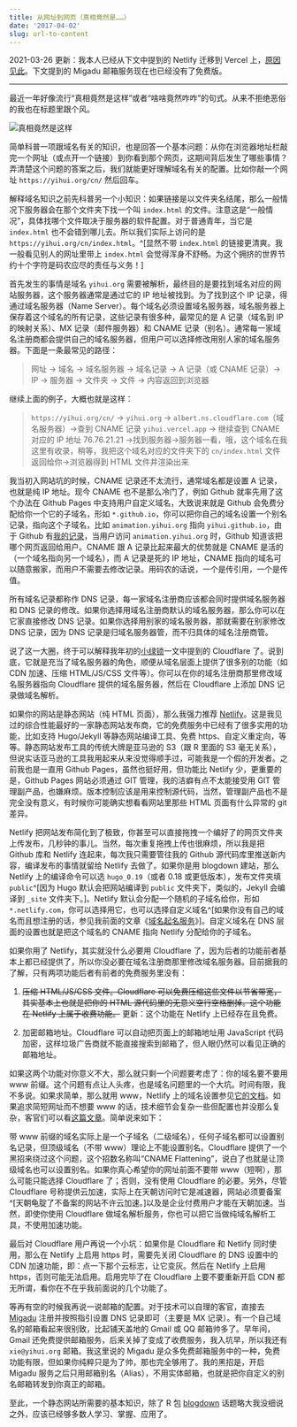 ```yaml
---
title: 从网址到网页（真相竟然是……）
date: '2017-04-02'
slug: url-to-content
---
```


2021-03-26 更新：我本人已经从下文中提到的 Netlify 迁移到 Vercel 上，[原因见此](https://d.cosx.org/d/421538/81)。下文提到的 Migadu 邮箱服务现在也已经没有了免费版。

---

最近一年好像流行“真相竟然是这样”或者“啥啥竟然咋咋”的句式。从来不拒绝恶俗的我也在标题里跟个风。

![真相竟然是这样](https://slides.yihui.org/gif/elevator.gif)

简单科普一项跟域名有关的知识，也是回答一个基本问题：从你在浏览器地址栏敲完一个网址（或点开一个链接）到你看到那个网页，这期间背后发生了哪些事情？弄清楚这个问题的答案之后，我们就能更好理解域名有关的配置。比如你敲一个网址 `https://yihui.org/cn/` 然后回车。

解释域名知识之前先科普另一个小知识：如果链接是以文件夹名结尾，那么一般情况下服务器会在那个文件夹下找一个叫 `index.html` 的文件。注意这是“一般情况”，具体找哪个文件取决于服务器的软件配置。对于普通青年，当它是 `index.html` 也不会错到哪儿去。所以我们实际上访问的是 `https://yihui.org/cn/index.html`。^[显然不带 `index.html` 的链接更清爽。我一般看见别人的网址里带上 `index.html` 会觉得浑身不舒畅。为这个拥挤的世界节约十个字符是码农应尽的责任与义务！]

首先发生的事情是域名 `yihui.org` 需要被解析，最终目的是要找到域名对应的网站服务器，这个服务器通常是通过它的 IP 地址被找到。为了找到这个 IP 记录，得通过域名服务器（Name Server）。每个域名必须设置域名服务器，域名服务器上保存着这个域名的所有记录，这些记录有很多种，最常见的是 A 记录（域名到 IP 的映射关系）、MX 记录（邮件服务器）和 CNAME 记录（别名）。通常每一家域名注册商都会提供自己的域名服务器，但用户可以选择修改用别人家的域名服务器。下面是一条最常见的路径：

> 网址 → 域名 → 域名服务器 → 域名记录 → A 记录（或 CNAME 记录）→ IP → 服务器 → 文件夹 → 文件 → 内容返回到浏览器

继续上面的例子，大概也就是这样：

> `https://yihui.org/cn/` → `yihui.org` → `albert.ns.cloudflare.com`（域名服务器）→查到 CNAME 记录 `yihui.vercel.app` → 继续查到 CNAME 对应的 IP 地址 76.76.21.21  →找到服务器→服务器一看，哦，这个域名在我这里有收录，稍等，我把这个域名对应的文件夹下的 `cn/index.html` 文件返回给你→浏览器得到 HTML 文件并渲染出来

我当初入网站坑的时候，CNAME 记录还不太流行，通常域名都是设置 A 记录，也就是纯 IP 地址。现今 CNAME 也不是那么冷门了，例如 Github 就率先用了这个办法在 Github Pages 中支持用户自定义域名，大致说来就是 Github 会免费分配给你一个它的子域名，形如 `*.github.io`，你可以把你自己的域名设置一个别名记录，指向这个子域名，比如 `animation.yihui.org` 指向 `yihui.github.io`，由于 Github 有[我的记录](https://github.com/yihui/animation.yihui.org/blob/gh-pages/CNAME)，当用户访问 `animation.yihui.org` 时，Github 知道该把哪个网页返回给用户。CNAME 跟 A 记录比起来最大的优势就是 CNAME 是活的（一个域名指向另一个域名），而 A 记录是死的 IP 地址，CNAME 指向的域名可以随意搬家，而用户不需要去修改记录。用码农的话说，一个是传引用，一个是传值。

所有域名记录都称作 DNS 记录，每一家域名注册商应该都会同时提供域名服务器和 DNS 记录的修改。如果你选择用域名注册商默认的域名服务器，那么你可以在它家直接修改 DNS 记录。如果你选择用别家的域名服务器，那就需要在别家修改 DNS 记录，因为 DNS 记录是归域名服务器管，而不归具体的域名注册商管。

说了这一大圈，终于可以解释我年初的[小绿锁](/cn/2017/01/cloudflare/)一文中提到的 Cloudflare 了。说到底，它就是充当了域名服务器的角色，顺便从域名层面上提供了很多别的功能（如 CDN 加速、压缩 HTML/JS/CSS 文件等）。你可以在你的域名注册商那里修改域名服务器指向 Cloudflare 提供的域名服务器，然后在 Cloudflare 上添加 DNS 记录做域名解析。

如果你的网站是静态网站（纯 HTML 页面），那么我强力推荐 [Netlify](https://www.netlify.com)。这是我见过的综合性能最好的一家静态网站发布商，它的免费服务中已经有了很多实用的功能，比如支持 Hugo/Jekyll 等静态网站编译工具、免费 https、自定义重定向，等等。静态网站发布工具的传统大牌是亚马逊的 S3（跟 R 里面的 S3 毫无关系），但说实话亚马逊的工具我用起来从来没觉得顺手过，可能我是一个假的开发者。之前我也是一直用 Github Pages，虽然也挺好用，但功能比 Netlify 少，更重要的是，Github Pages 网站必须通过 GIT 管理，我的洁癖有点不太能接受用 GIT 管理副产品，也嫌麻烦。版本控制应该是用来控制源代码，当然，管理副产品也不是完全没有意义，有时候你可能确实想看看网站里那些 HTML 页面有什么异常的 git 差异。

Netlify 把网站发布简化到了极致，你甚至可以直接拖拽一个编好了的网页文件夹上传发布，几秒钟的事儿。当然，每次重复拖拽上传也很麻烦，所以我是把 Github 库和 Netlify 连起来，每次我只需要管往我的 Github 源代码库里推送新内容，编译发布的事情就留给 Netlify 去做了。如果你是用 blogdown 建站，那么 Netlify 上的编译命令可以选 `hugo_0.19`（或者 0.18 或更低版本），发布文件夹填 `public`^[因为 Hugo 默认会把网站编译到 `public` 文件夹下，类似的，Jekyll 会编译到 `_site` 文件夹下。]。Netlify 默认会分配一个随机的子域名给你，形如 `*.netlify.com`，你可以选择用它，也可以选择自定义域名^[如果你没有自己的域名而且想注册的话，参见我前面的文章《[域名起名服务](/cn/2017/03/domain-name/)》]。自定义域名在 DNS 层面的设置也就是把这个域名的 CNAME 指向 Netlify 分配给你的子域名。

如果你用了 Netlify，其实就没什么必要用 Cloudflare 了，因为后者的功能前者基本上都已经提供了，所以你没必要在域名注册商那里修改域名服务器。目前据我的了解，只有两项功能后者有前者的免费服务里没有：

1. ~~压缩 HTML/JS/CSS 文件。Cloudflare 可以免费压缩这些文件以节省带宽，其实基本上也就是把你的 HTML 源代码里的无意义空行空格删掉。这个功能在 Netlify 上属于收费功能。~~ 更新：这个功能在 Netlify 上已经存在且免费。

1. 加密邮箱地址。Cloudflare 可以自动把页面上的邮箱地址用 JavaScript 代码加密，这样垃圾广告商就不能直接搜索到邮箱了，但人眼仍然可以看见正确的邮箱地址。

如果这两个功能对你意义不大，那么就只剩一个问题要考虑了：你的域名要不要用 www 前缀。这个问题有点让人头疼，也是域名问题里的一个大坑。时间有限，我不多说。如果求简单，那么就用 www，Netlify 上的域名设置参见[它的文档](https://www.netlify.com/docs/custom-domains/)。如果追求简短网址而不想要 www 的话，技术细节会复杂一些但配置也并没那么复杂，客官们可以看[这篇文章](https://www.netlify.com/blog/2017/02/28/to-www-or-not-www/)。简单说来如下：

带 www 前缀的域名实际上是一个子域名（二级域名），任何子域名都可以设置别名记录，但顶级域名（不带 www）理论上不能设置别名。Cloudflare 提供了一个黑招来绕过这个问题，这个招数名称叫“CNAME Flattening”，说白了也就是让顶级域名也可以设置别名。如果你真心希望你的网址前面不要带 www（短啊），那么可能只能选择 Cloudflare 了；否则，没有使用 Cloudflare 的必要。另外，尽管 Cloudflare 号称提供云加速，实际上在天朝访问时它是减速器，网站必须要备案^[天朝龟腚了不备案的网站不许云加速。]以及是企业付费用户才能在天朝加速。当然，即使你使用 Cloudflare 做域名解析服务，你也可以把它当做纯域名解析工具，不使用加速功能。

最后对 Cloudflare 用户再说一个小坑：如果你是 Cloudflare 和 Netlify 同时使用，那么在 Netlify 上启用 https 时，需要先关闭 Cloudflare 的 DNS 设置中的 CDN 加速功能，即：点一下那个云标志，让它变灰。然后在 Netlify 上启用 https，否则可能无法启用。启用完毕了在 Cloudflare 上要不要重新开启 CDN 都无所谓，看你在不在乎我前面说的几个功能了。

等再有空的时候我再说一说邮箱的配置。对于技术可以自理的客官，直接去 [Migadu](https://www.migadu.com) 注册并按照指引设置 DNS 记录即可（主要是 MX 记录）。有一个自己域名的邮箱看起来很别致，比起铺天盖地的 Gmail 或 QQ 邮箱帅多了。早年间，Gmail 还免费提供邮箱服务，后来关掉了变成了收费服务，我入坑早，所以我还有 `xie@yihui.org` 邮箱。我这里说的 Migadu 是众多免费邮箱服务中的一种，免费功能有限，但如果你纯粹只是为了帅，那也完全够用了。我的黑招是，开启 Migadu 服务之后只用邮箱别名（Alias），不用实体邮箱，也就是把你自定义的别名邮箱转发到你真正的邮箱。

至此，一个静态网站所需要的基本知识，除了 R 包 [blogdown](https://github.com/rstudio/blogdown) 话题略大我没细说之外，应该已经够多数人学习、掌握、应用了。
